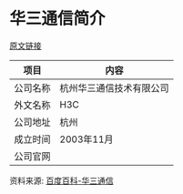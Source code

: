 # 华三通信简介

[原文链接]()

|项目|内容|
|-----|-----|
|公司名称|杭州华三通信技术有限公司|
|外文名称|H3C|
|公司地址|杭州|
|成立时间|2003年11月|
|公司官网||

资料来源: 
[百度百科-华三通信](https://baike.baidu.com/item/%E6%9D%AD%E5%B7%9E%E5%8D%8E%E4%B8%89%E9%80%9A%E4%BF%A1%E6%8A%80%E6%9C%AF%E6%9C%89%E9%99%90%E5%85%AC%E5%8F%B8/7709256?fr=aladdin)